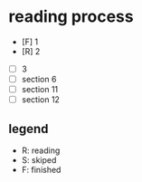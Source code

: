 # reading process

- [F] 1
- [R] 2
- [ ] 3
- [ ] section 6
- [ ] section 11
- [ ] section 12

## legend

- R: reading
- S: skiped
- F: finished